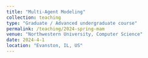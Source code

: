 ```yaml
---
title: "Multi-Agent Modeling"
collection: teaching
type: "Graduate / Advanced undergraduate course"
permalink: /teaching/2024-spring-mam
venue: "Northwestern University, Computer Science"
date: 2024-4-1
location: "Evanston, IL, US"
---
```


